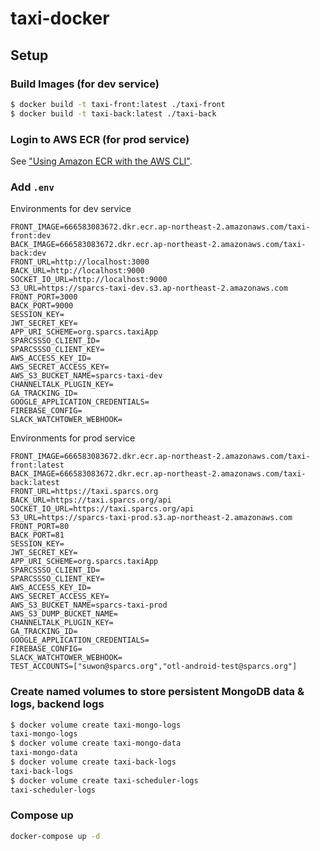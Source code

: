 # taxi-docker

## Setup

### Build Images (for dev service)

```bash
$ docker build -t taxi-front:latest ./taxi-front
$ docker build -t taxi-back:latest ./taxi-back
```

### Login to AWS ECR (for prod service)

See ["Using Amazon ECR with the AWS CLI"](https://docs.aws.amazon.com/AmazonECR/latest/userguide/getting-started-cli.html).

### Add `.env`

Environments for dev service

```
FRONT_IMAGE=666583083672.dkr.ecr.ap-northeast-2.amazonaws.com/taxi-front:dev
BACK_IMAGE=666583083672.dkr.ecr.ap-northeast-2.amazonaws.com/taxi-back:dev
FRONT_URL=http://localhost:3000
BACK_URL=http://localhost:9000
SOCKET_IO_URL=http://localhost:9000
S3_URL=https://sparcs-taxi-dev.s3.ap-northeast-2.amazonaws.com
FRONT_PORT=3000
BACK_PORT=9000
SESSION_KEY=
JWT_SECRET_KEY=
APP_URI_SCHEME=org.sparcs.taxiApp
SPARCSSSO_CLIENT_ID=
SPARCSSSO_CLIENT_KEY=
AWS_ACCESS_KEY_ID=
AWS_SECRET_ACCESS_KEY=
AWS_S3_BUCKET_NAME=sparcs-taxi-dev
CHANNELTALK_PLUGIN_KEY=
GA_TRACKING_ID=
GOOGLE_APPLICATION_CREDENTIALS=
FIREBASE_CONFIG=
SLACK_WATCHTOWER_WEBHOOK=
```

Environments for prod service

```
FRONT_IMAGE=666583083672.dkr.ecr.ap-northeast-2.amazonaws.com/taxi-front:latest
BACK_IMAGE=666583083672.dkr.ecr.ap-northeast-2.amazonaws.com/taxi-back:latest
FRONT_URL=https://taxi.sparcs.org
BACK_URL=https://taxi.sparcs.org/api
SOCKET_IO_URL=https://taxi.sparcs.org/api
S3_URL=https://sparcs-taxi-prod.s3.ap-northeast-2.amazonaws.com
FRONT_PORT=80
BACK_PORT=81
SESSION_KEY=
JWT_SECRET_KEY=
APP_URI_SCHEME=org.sparcs.taxiApp
SPARCSSSO_CLIENT_ID=
SPARCSSSO_CLIENT_KEY=
AWS_ACCESS_KEY_ID=
AWS_SECRET_ACCESS_KEY=
AWS_S3_BUCKET_NAME=sparcs-taxi-prod
AWS_S3_DUMP_BUCKET_NAME=
CHANNELTALK_PLUGIN_KEY=
GA_TRACKING_ID=
GOOGLE_APPLICATION_CREDENTIALS=
FIREBASE_CONFIG=
SLACK_WATCHTOWER_WEBHOOK=
TEST_ACCOUNTS=["suwon@sparcs.org","otl-android-test@sparcs.org"]
```

### Create named volumes to store persistent MongoDB data & logs, backend logs

```bash
$ docker volume create taxi-mongo-logs
taxi-mongo-logs
$ docker volume create taxi-mongo-data
taxi-mongo-data
$ docker volume create taxi-back-logs
taxi-back-logs
$ docker volume create taxi-scheduler-logs
taxi-scheduler-logs
```

### Compose up

```bash
docker-compose up -d
```
